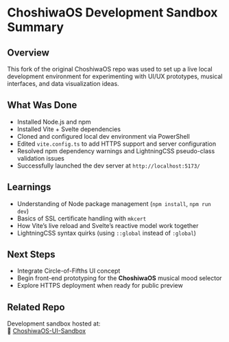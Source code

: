 # ChoshiwaOS Development Sandbox Summary

## Overview
This fork of the original ChoshiwaOS repo was used to set up a live local development environment for experimenting with UI/UX prototypes, musical interfaces, and data visualization ideas.

## What Was Done
- Installed Node.js and npm  
- Installed Vite + Svelte dependencies  
- Cloned and configured local dev environment via PowerShell  
- Edited `vite.config.ts` to add HTTPS support and server configuration  
- Resolved npm dependency warnings and LightningCSS pseudo-class validation issues  
- Successfully launched the dev server at `http://localhost:5173/`

## Learnings
- Understanding of Node package management (`npm install`, `npm run dev`)
- Basics of SSL certificate handling with `mkcert`
- How Vite’s live reload and Svelte’s reactive model work together
- LightningCSS syntax quirks (using `::global` instead of `:global`)

## Next Steps
- Integrate Circle-of-Fifths UI concept  
- Begin front-end prototyping for the **ChoshiwaOS** musical mood selector  
- Explore HTTPS deployment when ready for public preview

## Related Repo
Development sandbox hosted at:  
🔗 [ChoshiwaOS-UI-Sandbox](https://github.com/PatchworkPlay/ChoshiwaOS-UI-Sandbox)

